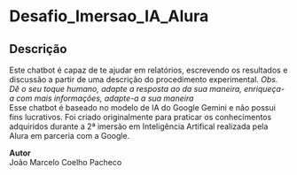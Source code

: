 # Desafio_Imersao_IA_Alura
<h2>Descrição</h2>
Este chatbot é capaz de te ajudar em relatórios, escrevendo os resultados e discussão a partir de uma descrição do procedimento experimental.
<i>Obs. Dê o seu toque humano, adapte a resposta ao da sua maneira, enriqueça-a com mais informações, adapte-a a sua maneira</i><br/>
Esse chatbot é baseado no modelo de IA do Google Gemini e não possui fins lucrativos. Foi criado originalmente para praticar os conhecimentos adquiridos durante a 2ª imersão em Inteligência Artifical realizada pela Alura em parceria com a Google.

<b>Autor</b><br/>
João Marcelo Coelho Pacheco
